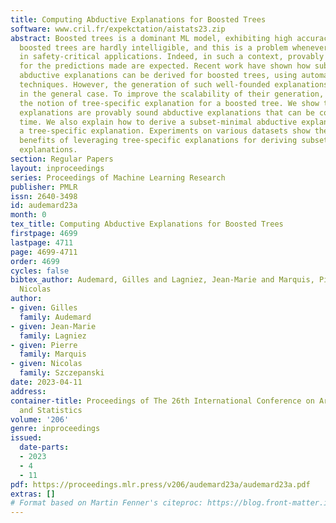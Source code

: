 ```yaml
---
title: Computing Abductive Explanations for Boosted Trees
software: www.cril.fr/expekctation/aistats23.zip
abstract: Boosted trees is a dominant ML model, exhibiting high accuracy. However,
  boosted trees are hardly intelligible, and this is a problem whenever they are used
  in safety-critical applications. Indeed, in such a context, provably sound explanations
  for the predictions made are expected. Recent work have shown how subset-minimal
  abductive explanations can be derived for boosted trees, using automated reasoning
  techniques. However, the generation of such well-founded explanations is intractable
  in the general case. To improve the scalability of their generation, we introduce
  the notion of tree-specific explanation for a boosted tree. We show that tree-specific
  explanations are provably sound abductive explanations that can be computed in polynomial
  time. We also explain how to derive a subset-minimal abductive explanation from
  a tree-specific explanation. Experiments on various datasets show the computational
  benefits of leveraging tree-specific explanations for deriving subset-minimal abductive
  explanations.
section: Regular Papers
layout: inproceedings
series: Proceedings of Machine Learning Research
publisher: PMLR
issn: 2640-3498
id: audemard23a
month: 0
tex_title: Computing Abductive Explanations for Boosted Trees
firstpage: 4699
lastpage: 4711
page: 4699-4711
order: 4699
cycles: false
bibtex_author: Audemard, Gilles and Lagniez, Jean-Marie and Marquis, Pierre and Szczepanski,
  Nicolas
author:
- given: Gilles
  family: Audemard
- given: Jean-Marie
  family: Lagniez
- given: Pierre
  family: Marquis
- given: Nicolas
  family: Szczepanski
date: 2023-04-11
address:
container-title: Proceedings of The 26th International Conference on Artificial Intelligence
  and Statistics
volume: '206'
genre: inproceedings
issued:
  date-parts:
  - 2023
  - 4
  - 11
pdf: https://proceedings.mlr.press/v206/audemard23a/audemard23a.pdf
extras: []
# Format based on Martin Fenner's citeproc: https://blog.front-matter.io/posts/citeproc-yaml-for-bibliographies/
---
```

